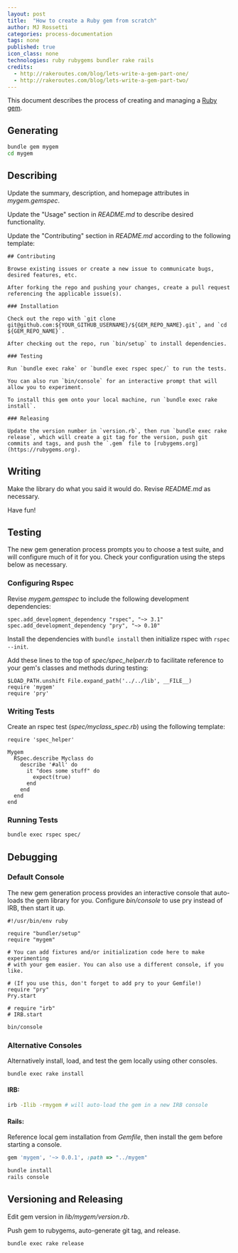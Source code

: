 ```yaml
---
layout: post
title:  "How to create a Ruby gem from scratch"
author: MJ Rossetti
categories: process-documentation
tags: none
published: true
icon_class: none
technologies: ruby rubygems bundler rake rails
credits:
  - http://rakeroutes.com/blog/lets-write-a-gem-part-one/
  - http://rakeroutes.com/blog/lets-write-a-gem-part-two/
---
```


This document describes the process of creating and managing a [Ruby gem](https://rubygems.org/).

## Generating

```` sh
bundle gem mygem
cd mygem
````

## Describing

Update the summary, description, and homepage attributes in *mygem.gemspec*.

Update the "Usage" section in *README.md* to describe desired functionality.

Update the "Contributing" section in *README.md* according to the following template:

    ## Contributing

    Browse existing issues or create a new issue to communicate bugs, desired features, etc.

    After forking the repo and pushing your changes, create a pull request referencing the applicable issue(s).

    ### Installation

    Check out the repo with `git clone git@github.com:${YOUR_GITHUB_USERNAME}/${GEM_REPO_NAME}.git`, and `cd ${GEM_REPO_NAME}`.

    After checking out the repo, run `bin/setup` to install dependencies.

    ### Testing

    Run `bundle exec rake` or `bundle exec rspec spec/` to run the tests.

    You can also run `bin/console` for an interactive prompt that will allow you to experiment.

    To install this gem onto your local machine, run `bundle exec rake install`.

    ### Releasing

    Update the version number in `version.rb`, then run `bundle exec rake release`, which will create a git tag for the version, push git commits and tags, and push the `.gem` file to [rubygems.org](https://rubygems.org).

## Writing

Make the library do what you said it would do. Revise *README.md* as necessary.

Have fun!

## Testing

The new gem generation process prompts you to choose a test suite, and will configure much of it for you. Check your configuration using the steps below as necessary.

### Configuring Rspec

Revise *mygem.gemspec* to include the following development dependencies:

    spec.add_development_dependency "rspec", "~> 3.1"
    spec.add_development_dependency "pry", "~> 0.10"

Install the dependencies with `bundle install` then initialize rspec with `rspec --init`.

Add these lines to the top of *spec/spec_helper.rb* to facilitate reference to your gem's classes and methods during testing:

    $LOAD_PATH.unshift File.expand_path('../../lib', __FILE__)
    require 'mygem'
    require 'pry'

### Writing Tests

Create an rspec test (*spec/myclass_spec.rb*) using the following template:

    require 'spec_helper'

    Mygem
      RSpec.describe Myclass do
        describe '#all' do
          it "does some stuff" do
            expect(true)
          end
        end
      end
    end


### Running Tests

```` sh
bundle exec rspec spec/
````

## Debugging

### Default Console

The new gem generation process provides an interactive console that auto-loads the gem library for you. Configure *bin/console* to use pry instead of IRB, then start it up.

````
#!/usr/bin/env ruby

require "bundler/setup"
require "mygem"

# You can add fixtures and/or initialization code here to make experimenting
# with your gem easier. You can also use a different console, if you like.

# (If you use this, don't forget to add pry to your Gemfile!)
require "pry"
Pry.start

# require "irb"
# IRB.start
````

```` sh
bin/console
````

### Alternative Consoles

Alternatively install, load, and test the gem locally using other consoles.

```` sh
bundle exec rake install
````

#### IRB:

```` sh
irb -Ilib -rmygem # will auto-load the gem in a new IRB console
````

#### Rails:

Reference local gem installation from *Gemfile*, then install the gem before starting a console.

```` rb
gem 'mygem', '~> 0.0.1', :path => "../mygem"
````

```` sh
bundle install
rails console
````

## Versioning and Releasing

Edit gem version in *lib/mygem/version.rb*.

Push gem to rubygems, auto-generate git tag, and release.

```` sh
bundle exec rake release
````
